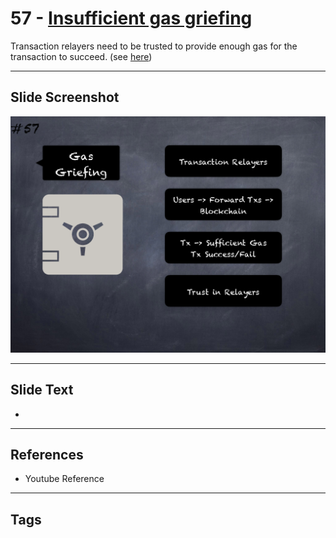 # 57 - [Insufficient gas griefing](Insufficient%20gas%20griefing.md)
Transaction relayers need to be trusted to provide enough gas for the transaction to succeed. (see [here](https://swcregistry.io/docs/SWC-126))

___
## Slide Screenshot
![057.png](../images/pitfalls_and_best_practices101/057.png)
___
## Slide Text
- 
___
## References
- Youtube Reference
___
## Tags